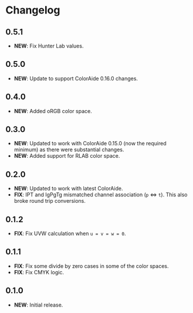 # Changelog

## 0.5.1

- **NEW**: Fix Hunter Lab values.

## 0.5.0

- **NEW**: Update to support ColorAide 0.16.0 changes.

## 0.4.0

- **NEW**: Added oRGB color space.

## 0.3.0

- **NEW**: Updated to work with ColorAide 0.15.0 (now the required minimum) as there were substantial changes.
- **NEW**: Added support for RLAB color space.

## 0.2.0

- **NEW**: Updated to work with latest ColorAide.
- **FIX**: IPT and IgPgTg mismatched channel association (`p` <=> `t`). This also broke round trip conversions.

## 0.1.2

- **FIX**: Fix UVW calculation when `u = v = w = 0`.

## 0.1.1

- **FIX**: Fix some divide by zero cases in some of the color spaces.
- **FIX**: Fix CMYK logic.

## 0.1.0

- **NEW**: Initial release.
